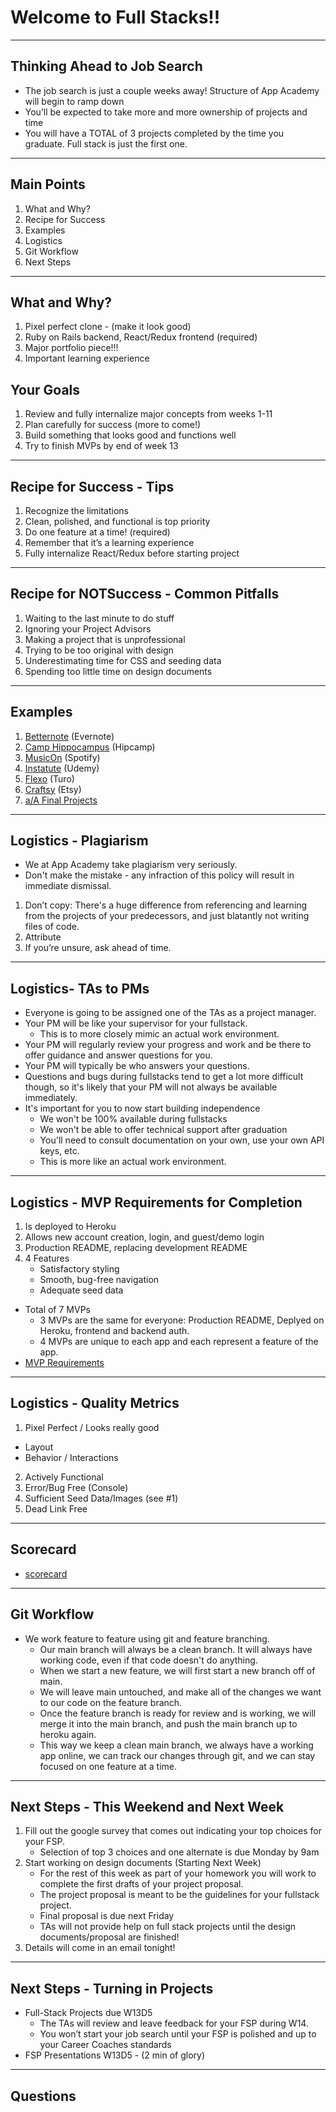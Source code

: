 # Welcome to Full Stacks!! 

---

## Thinking Ahead to Job Search
* The job search is just a couple weeks away!  Structure of App Academy will begin to ramp down 
* You’ll be expected to take more and more ownership of projects and time 
* You will have a TOTAL of 3 projects completed by the time you graduate. Full stack is just the first one. 

---

## Main Points
1. What and Why?
2. Recipe for Success
3. Examples
4. Logistics 
5. Git Workflow
6. Next Steps

---

## What and Why?
1. Pixel perfect clone - (make it look good)
2. Ruby on Rails backend, React/Redux frontend (required)
3. Major portfolio piece!!!
4. Important learning experience

## Your Goals 
1. Review and fully internalize major concepts from weeks 1-11
2. Plan carefully for success (more to come!)
3. Build something that looks good and functions well 
4. Try to finish MVPs by end of week 13

---

## Recipe for Success - Tips 
1. Recognize the limitations
2. Clean, polished, and functional is top priority
3. Do one feature at a time! (required)
4. Remember that it’s a learning experience 
5. Fully internalize React/Redux before starting project

---

## Recipe for NOTSuccess - Common Pitfalls 
1. Waiting to the last minute to do stuff
2. Ignoring your Project Advisors 
3. Making a project that is unprofessional
4. Trying to be too original with design
5. Underestimating time for CSS and seeding data
6. Spending too little time on design documents

---

## Examples 
1. [Betternote](https://better-note.herokuapp.com/#/notes) (Evernote)
2. [Camp Hippocampus](https://camp-hippocampus.herokuapp.com/#/) (Hipcamp)
3. [MusicOn](https://spotify-clone-musicon.herokuapp.com/#/) (Spotify)
4. [Instatute](https://udemy-clone.herokuapp.com/#/) (Udemy)
5. [Flexo](https://flex-o.herokuapp.com/#/) (Turo)
6. [Craftsy](https://craftsyfullstack.herokuapp.com/#/) (Etsy)
7. [a/A Final Projects](https://progress.appacademy.io/final_projects)

---

## Logistics - Plagiarism 
* We at App Academy take plagiarism very seriously.
* Don't make the mistake - any infraction of this policy will result in
immediate dismissal.

1. Don’t copy: There's a huge
difference from referencing and learning from the projects of your
predecessors, and just blatantly not writing files of code.
2. Attribute
3. If you’re unsure, ask ahead of time.

---

## Logistics- TAs to PMs 
+ Everyone is going to be assigned one of the TAs as a project manager.  
+ Your PM will be like your supervisor for your fullstack.
  - This is to more closely mimic an actual work environment.
+ Your PM will regularly review your progress and work and be there to offer guidance and answer questions for you.  
+ Your PM will typically be who answers your questions.
+ Questions and bugs during fullstacks tend to get a lot more difficult though, so it's likely that your PM will not always be available immediately.
+ It's important for you to now start building independence
  - We won't be 100% available during fullstacks
  - We won't be able to offer technical support after graduation
  - You'll need to consult documentation on your own, use your own API keys, etc.
  - This is more like an actual work environment.

---

## Logistics - MVP Requirements for Completion 
1. Is deployed to Heroku 
2. Allows new account creation, login, and guest/demo login
3. Production README, replacing development README
4. 4 Features
   - Satisfactory styling
   - Smooth, bug-free navigation
   - Adequate seed data
* Total of 7 MVPs
    * 3 MVPs are the same for everyone: Production README, Deplyed on Heroku, frontend and backend auth.
    * 4 MVPs are unique to each app and each represent a feature of the app.
* [MVP Requirements](https://github.com/appacademy/curriculum/blob/master/full-stack-project/proposal/mvp-list.md)

---

## Logistics - Quality Metrics 
1. Pixel Perfect / Looks really good
  * Layout
  * Behavior / Interactions
2. Actively Functional
3. Error/Bug Free (Console)
4. Sufficient Seed Data/Images (see #1)
5. Dead Link Free

---

## Scorecard 

* [scorecard](https://docs.google.com/spreadsheets/d/1mpc1eArqplVtNakIcgSFHGGEKbFCiRTnOc7d2QUGwW0/edit#gid=935701382)

---

## Git Workflow
+ We work feature to feature using git and feature branching.  
  - Our main branch will always be a clean branch.  It will always have working code, even if that code doesn't do anything.
  - When we start a new feature, we will first start a new branch off of main.  
  - We will leave main untouched, and make all of the changes we want to our code on the feature branch.  
  - Once the feature branch is ready for review and is working, we will merge it into the main branch, and push the main branch up to heroku again.
  - This way we keep a clean main branch, we always have a working app online, we can track our changes through git, and we can stay focused on one feature at a time.

---

## Next Steps - This Weekend and Next Week 
1. Fill out the google survey that comes out indicating your top choices for your FSP. 
    * Selection of top 3 choices and one alternate is due Monday by 9am
2. Start working on design documents (Starting Next Week)
    * For the rest of this week as part of your homework you will work to complete the first drafts of your project proposal.  
    * The project proposal is meant to be the guidelines for your fullstack project.  
    * Final proposal is due next Friday
    * TAs will not provide help on full stack projects until the design documents/proposal are finished!
3. Details will come in an email tonight!

---

## Next Steps - Turning in Projects 
* Full-Stack Projects due W13D5
  - The TAs will review and leave feedback for your FSP during W14.
  - You won’t start your job search until your FSP is polished and up to your Career Coaches standards
* FSP Presentations W13D5 - (2 min of glory)

---

## Questions
